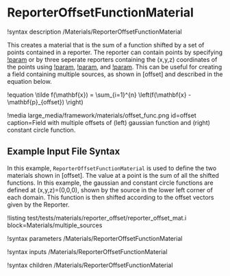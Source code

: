 # ReporterOffsetFunctionMaterial

!syntax description /Materials/ReporterOffsetFunctionMaterial

This creates a material that is the sum of a function shifted by a set of points contained in a reporter.  The reporter can contain points by specifying [!param](/Materials/ReporterOffsetFunctionMaterial/point_name) or by three seperate reporters containing the (x,y,z) coordinates of the points using [!param](/Materials/ReporterOffsetFunctionMaterial/x_coord_name), [!param](/Materials/ReporterOffsetFunctionMaterial/y_coord_name), and [!param](/Materials/ReporterOffsetFunctionMaterial/z_coord_name). This can be useful for creating a field containing multiple sources, as shown in [offset] and described in the equation below.


!equation
\tilde f(\mathbf{x}) = \sum_{i=1}^{n} \left(f(\mathbf{x} - \mathbf{p}_{offset}) \right)

!media large_media/framework/materials/offset_func.png
       id=offset
       caption=Field with multiple offsets of (left) gaussian function and (right) constant circle function.

## Example Input File Syntax

In this example, `ReporterOffsetFunctionMaterial` is used to define the two materials shown in [offset]. The value at a point is the sum of all the shifted functions.  In this example, the gaussian and constant circle functions are defined at (x,y,z)=(0,0,0), shown by the source in the lower left corner of each domain.  This function is then shifted according to the offset vectors given by the Reporter.

!listing test/tests/materials/reporter_offset/reporter_offset_mat.i block=Materials/multiple_sources

!syntax parameters /Materials/ReporterOffsetFunctionMaterial

!syntax inputs /Materials/ReporterOffsetFunctionMaterial

!syntax children /Materials/ReporterOffsetFunctionMaterial

